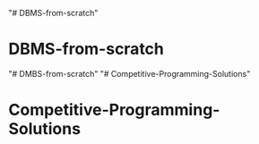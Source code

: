 "# DBMS-from-scratch" 
# DBMS-from-scratch
"# DMBS-from-scratch" 
"# Competitive-Programming-Solutions" 
# Competitive-Programming-Solutions
